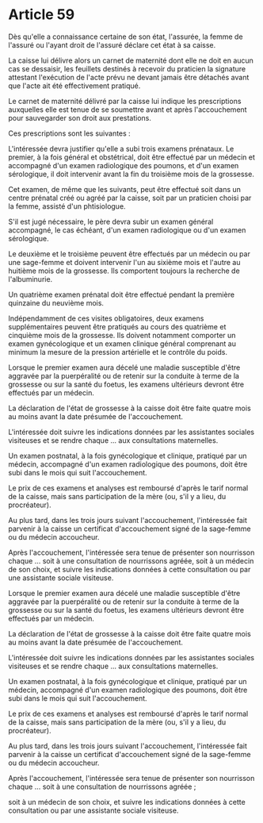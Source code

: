 # Article 59

Dès qu'elle a connaissance certaine de son état, l'assurée, la femme de l'assuré ou l'ayant droit de l'assuré déclare cet état à sa caisse.

La caisse lui délivre alors un carnet de maternité dont elle ne doit en aucun cas se dessaisir, les feuillets destinés à recevoir du praticien la signature attestant l'exécution de l'acte prévu ne devant jamais être détachés avant que l'acte ait été effectivement pratiqué.

Le carnet de maternité délivré par la caisse lui indique les prescriptions auxquelles elle est tenue de se soumettre avant et après l'accouchement pour sauvegarder son droit aux prestations.

Ces prescriptions sont les suivantes :

L'intéressée devra justifier qu'elle a subi trois examens prénataux. Le premier, à la fois général et obstétrical, doit être effectué par un médecin et accompagné d'un examen radiologique des poumons, et d'un examen sérologique, il doit intervenir avant la fin du troisième mois de la grossesse.

Cet examen, de même que les suivants, peut être effectué soit dans un centre prénatal créé ou agréé par la caisse, soit par un praticien choisi par la femme, assisté d'un phtisiologue.

S'il est jugé nécessaire, le père devra subir un examen général accompagné, le cas échéant, d'un examen radiologique ou d'un examen sérologique.

Le deuxième et le troisième peuvent être effectués par un médecin ou par une sage-femme et doivent intervenir l'un au sixième mois et l'autre au huitième mois de la grossesse. Ils comportent toujours la recherche de l'albuminurie.

Un quatrième examen prénatal doit être effectué pendant la première quinzaine du neuvième mois.

Indépendamment de ces visites obligatoires, deux examens supplémentaires peuvent être pratiqués au cours des quatrième et cinquième mois de la grossesse. Ils doivent notamment comporter un examen gynécologique et un examen clinique général comprenant au minimum la mesure de la pression artérielle et le contrôle du poids.

Lorsque le premier examen aura décelé une maladie susceptible d'être aggravée par la puerpéralité ou de retenir sur la conduite à terme de la grossesse ou sur la santé du foetus, les examens ultérieurs devront être effectués par un médecin.

La déclaration de l'état de grossesse à la caisse doit être faite quatre mois au moins avant la date présumée de l'accouchement.

L'intéressée doit suivre les indications données par les assistantes sociales visiteuses et se rendre chaque ... aux consultations maternelles.

Un examen postnatal, à la fois gynécologique et clinique, pratiqué par un médecin, accompagné d'un examen radiologique des poumons, doit être subi dans le mois qui suit l'accouchement.

Le prix de ces examens et analyses est remboursé d'après le tarif normal de la caisse, mais sans participation de la mère (ou, s'il y a lieu, du procréateur).

Au plus tard, dans les trois jours suivant l'accouchement, l'intéressée fait parvenir à la caisse un certificat d'accouchement signé de la sage-femme ou du médecin accoucheur.

Après l'accouchement, l'intéressée sera tenue de présenter son nourrisson chaque ... soit à une consultation de nourrissons agréée, soit à un médecin de son choix, et suivre les indications données à cette consultation ou par une assistante sociale visiteuse.

Lorsque le premier examen aura décelé une maladie susceptible d'être aggravée par la puerpéralité ou de retenir sur la conduite à terme de la grossesse ou sur la santé du foetus, les examens ultérieurs devront être effectués par un médecin.

La déclaration de l'état de grossesse à la caisse doit être faite quatre mois au moins avant la date présumée de l'accouchement.

L'intéressée doit suivre les indications données par les assistantes sociales visiteuses et se rendre chaque ... aux consultations maternelles.

Un examen postnatal, à la fois gynécologique et clinique, pratiqué par un médecin, accompagné d'un examen radiologique des poumons, doit être subi dans le mois qui suit l'accouchement.

Le prix de ces examens et analyses est remboursé d'après le tarif normal de la caisse, mais sans participation de la mère (ou, s'il y a lieu, du procréateur).

Au plus tard, dans les trois jours suivant l'accouchement, l'intéressée fait parvenir à la caisse un certificat d'accouchement signé de la sage-femme ou du médecin accoucheur.

Après l'accouchement, l'intéressée sera tenue de présenter son nourrisson chaque ...    soit à une consultation de nourrissons agréée ;

soit à un médecin de son choix, et suivre les indications données à cette consultation ou par une assistante sociale visiteuse.
